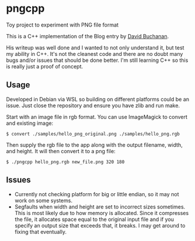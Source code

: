 # pngcpp
Toy project to experiment with PNG file format

This is a C++ implementation of the Blog entry by [David Buchanan](https://www.da.vidbuchanan.co.uk/blog/hello-png.html).

His writeup was well done and I wanted to not only understand it, but test my ability in C++. It's not the cleanest code and there are no doubt many bugs and/or issues that should be done better. I'm still learning C++ so this is really just a proof of concept.

## Usage
Developed in Debian via WSL so building on different platforms could be an issue. Just close the repository and ensure you have zlib and run make.

Start with an image file in rgb format. You can use ImageMagick to convert and existing image:

```shell
$ convert ./samples/hello_png_original.png ./samples/hello_png.rgb
```

Then supply the rgb file to the app along with the output filename, width, and height. It will then convert it to a png file:

```shell
$ ./pngcpp hello_png.rgb new_file.png 320 180
```

## Issues
- Currently not checking platform for big or little endian, so it may not work on some systems.
- Segfaults when width and height are set to incorrect sizes sometimes. This is most likely due to how memory is allocated. Since it compresses the file, it allocates space equal to the original input file and if you specify an output size that exceeds that, it breaks. I may get around to fixing that eventually.
